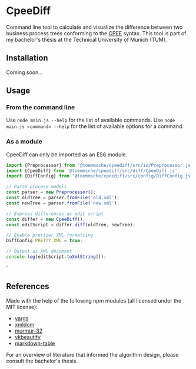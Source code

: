 # CpeeDiff

Command line tool to calculate and visualize the difference between two business process trees conforming to the [CPEE](https://cpee.org) syntax. This tool is part of my bachelor's thesis at the Technical University of Munich (TUM).

## Installation

Coming soon...

## Usage


### From the command line

Use `node main.js --help` for the list of available commands.
Use `node main.js <command> --help` for the list of available options for a command.

### As a module

CpeeDiff can only be imported as an ES6 module.
```javascript
import {Preprocessor} from '@toemmsche/cpeediff/src/io/Preprocessor.js'
import {CpeeDiff} from '@toemmsche/cpeediff/src/diff/CpeeDiff.js'
import {DiffConfig} from '@toemmsche/cpeediff/src/config/DiffConfig.js'

// Parse process models
const parser = new Preprocessor();
const oldTree = parser.fromFile('old.xml');
const newTree = parser.fromFile('new.xml');

// Express differences as edit script
const differ = new CpeeDiff();
const editScript = differ.diff(oldTree, newTree);

// Enable prettier XML formatting
DiffConfig.PRETTY_XML = true;

// Output as XML document
console.log(editScript.toXmlString());
```
`
## References

Made with the help of the following npm modules (all licensed under the MIT license):

- [yargs](https://www.npmjs.com/package/yargs)
- [xmldom](https://www.npmjs.com/package/@xmldom/xmldom)
- [murmur-32](https://www.npmjs.com/package/murmur-32)
- [vkbeautify](https://www.npmjs.com/package/vkbeautify)
- [markdown-table](https://www.npmjs.com/package/markdown-table)

For an overview of literature that informed the algorithm design, please consult the bachelor's thesis.